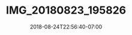 ---
title: IMG_20180823_195826
date: 2018-08-24T22:56:40-07:00
draft: false
location: Grand Teton NP, Wyoming
img_url: https://d17enza3bfujl8.cloudfront.net/IMG_20180823_195826.jpg
original_fn: ""
tags:
- Grand Teton Nat'l Park, Wyoming
- landscapes

---